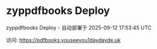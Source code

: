 # zyppdfbooks Deploy

zyppdfbooks Deploy - 自动部署于 2025-09-12 17:53:45 UTC

访问: https://pdfbooks.youseeyou1daydayde.uk
